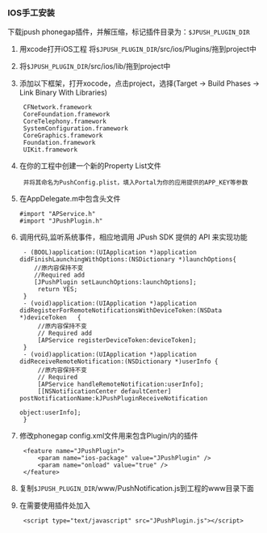 ### IOS手工安装

下载jpush phonegap插件，并解压缩，标记插件目录为：`$JPUSH_PLUGIN_DIR`


1. 用xcode打开iOS工程 将`$JPUSH_PLUGIN_DIR`/src/ios/Plugins/拖到project中  
2. 将`$JPUSH_PLUGIN_DIR`/src/ios/lib/拖到project中  

4. 添加以下框架，打开xocode，点击project，选择(Target -> Build Phases -> Link Binary With Libraries)

		CFNetwork.framework
		CoreFoundation.framework
		CoreTelephony.framework
		SystemConfiguration.framework
		CoreGraphics.framework
		Foundation.framework
		UIKit.framework


5. 在你的工程中创建一个新的Property List文件

		并将其命名为PushConfig.plist，填入Portal为你的应用提供的APP_KEY等参数

10. 在AppDelegate.m中包含头文件

		#import "APService.h"
	    #import "JPushPlugin.h"

6. 调用代码,监听系统事件，相应地调用 JPush SDK 提供的 API 来实现功能

		- (BOOL)application:(UIApplication *)application didFinishLaunchingWithOptions:(NSDictionary *)launchOptions{
		   //原内容保持不变
		   //Required add 
		   [JPushPlugin setLaunchOptions:launchOptions];
		    return YES;
		}
		- (void)application:(UIApplication *)application didRegisterForRemoteNotificationsWithDeviceToken:(NSData *)deviceToken   {
		    //原内容保持不变
		    // Required add
		    [APService registerDeviceToken:deviceToken];
		}
		- (void)application:(UIApplication *)application didReceiveRemoteNotification:(NSDictionary *)userInfo {
		    //原内容保持不变
		    // Required
		    [APService handleRemoteNotification:userInfo];
    		[[NSNotificationCenter defaultCenter] postNotificationName:kJPushPluginReceiveNotification
                                                               object:userInfo];
		}

7. 修改phonegap config.xml文件用来包含Plugin/内的插件


		<feature name="JPushPlugin">
		    <param name="ios-package" value="JPushPlugin" />
		    <param name="onload" value="true" />
		</feature>


8. 复制`$JPUSH_PLUGIN_DIR`/www/PushNotification.js到工程的www目录下面  
9. 在需要使用插件处加入

		<script type="text/javascript" src="JPushPlugin.js"></script>
